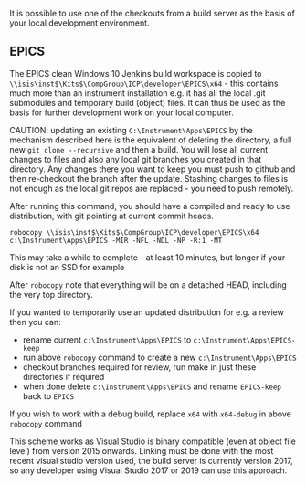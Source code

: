 It is possible to use one of the checkouts from a build server as the basis of your local development environment.

## EPICS

The EPICS clean Windows 10 Jenkins build workspace is copied to  `\\isis\inst$\Kits$\CompGroup\ICP\developer\EPICS\x64` - this contains much more than an instrument installation e.g. it has all the local .git submodules and temporary build (object) files. It can thus be used as the basis for further development work on your local computer.

CAUTION: updating an existing `C:\Instrument\Apps\EPICS` by the mechanism described here is the equivalent of deleting the directory, a full new `git clone --recursive` and then a build. You will lose all current changes to files and also any local git branches you created in that directory. Any changes there you want to keep you must push to github and then re-checkout the branch after the update. Stashing changes to files is not enough as the local git repos are replaced - you need to push remotely.

After running this command, you should have a compiled and ready to use distribution, with git pointing at current commit heads.
```
robocopy \\isis\inst$\Kits$\CompGroup\ICP\developer\EPICS\x64 c:\Instrument\Apps\EPICS -MIR -NFL -NDL -NP -R:1 -MT
```
This may take a while to complete - at least 10 minutes, but longer if your disk is not an SSD for example

After `robocopy` note that everything will be on a detached HEAD, including the very top directory. 
 
If you wanted to temporarily use an updated distribution for e.g. a review then you can: 
- rename current `c:\Instrument\Apps\EPICS` to `c:\Instrument\Apps\EPICS-keep`
- run above `robocopy` command to create a new `c:\Instrument\Apps\EPICS`
- checkout branches required for review, run make in just these directories if required
- when done delete `c:\Instrument\Apps\EPICS` and rename `EPICS-keep` back to `EPICS`

If you wish to work with a debug build, replace `x64` with `x64-debug` in above `robocopy` command

This scheme works as Visual Studio is binary compatible (even at object file level) from version 2015 onwards. Linking must be done with the most recent visual studio version used, the build server is currently version 2017, so any developer using Visual Studio 2017 or 2019 can use this approach.  
 